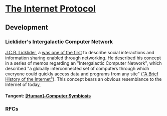 # [The Internet Protocol](/docs/Internet-Protocol/index.md)

## Development

### Licklider's Intergalactic Computer Network

[J.C.R. Licklider](https://en.wikipedia.org/wiki/J._C._R._Licklider), a  [was one of the first](https://www.internetsociety.org/internet/history-internet/brief-history-internet/) to describe social interactions and information sharing enabled through networking. He described his concept in a series of memos regarding an "Intergalactic Computer Network", which described "a globally interconnected set of computers through which everyone could quickly access data and programs from any site" (["A Brief History of the Internet"](https://www.internetsociety.org/internet/history-internet/brief-history-internet/#JCRL62)). This concept bears an obvious resemblance to the Internet of today, 

#### Tangent: [[Human]-Computer Symbiosis](https://en.wikipedia.org/wiki/Man–Computer_Symbiosis)



### RFCs
